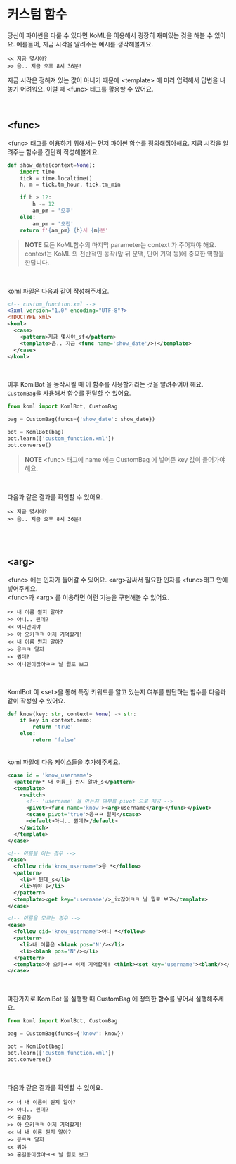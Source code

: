 
# 커스텀 함수

당신이 파이썬을 다룰 수 있다면 KoML을 이용해서 굉장히 재미있는 것을 해볼 수 있어요. 예를들어, 지금 시각을 알려주는 예시를 생각해볼게요. 

```
<< 지금 몇시야?
>> 음.. 지금 오후 8시 36분!
```

지금 시각은 정해져 있는 값이 아니기 때문에 \<template> 에 미리 입력해서 답변을 내놓기 어려워요. 이럴 때 \<func> 태그를 활용할 수 있어요.

<br>

## \<func>

\<func> 태그를 이용하기 위해서는 먼저 파이썬 함수를 정의해줘야해요. 지금 시각을 알려주는 함수를 간단히 작성해볼게요.

```python
def show_date(context=None):
    import time
    tick = time.localtime()
    h, m = tick.tm_hour, tick.tm_min

    if h > 12:
        h -= 12
        am_pm = '오후'
    else:
        am_pm = '오전'
    return f'{am_pm} {h}시 {m}분'
```
>**NOTE** 모든 KoML함수의 마지막 parameter는 context 가 주어져야 해요. context는 KoML 의 전반적인 동작(앞 뒤 문맥, 단어 기억 등)에 중요한 역할을 한답니다.

<br>

koml 파일은 다음과 같이 작성해주세요.
```xml
<!-- custom_function.xml -->
<?xml version="1.0" encoding="UTF-8"?>
<!DOCTYPE xml>
<koml>
  <case>
    <pattern>지금 몇시야_sf</pattern>
    <template>음.. 지금 <func name='show_date'/>!</template>
  </case>
</koml>
```
<br>

이후 KomlBot 을 동작시킬 때 이 함수를 사용할거라는 것을 알려주어야 해요. `CustomBag`을 사용해서 함수를 전달할 수 있어요.
```python
from koml import KomlBot, CustomBag

bag = CustomBag(funcs={'show_date': show_date}) 

bot = KomlBot(bag)
bot.learn(['custom_function.xml'])
bot.converse()
```
>**NOTE** \<func> 태그에 name 에는 CustomBag 에 넣어준 key 값이 들어가야 해요.

<br>

다음과 같은 결과를 확인할 수 있어요.
<br>

```
<< 지금 몇시야?
>> 음.. 지금 오후 8시 36분!
```

<br>
<br>

## \<arg>
\<func> 에는 인자가 들어갈 수 있어요. \<arg>감싸서 필요한 인자를 \<func>태그 안에 넣어주세요. <br>
\<func>과 \<arg> 를 이용하면 이런 기능을 구현해볼 수 있어요.

```
<< 내 이름 뭔지 알아?
>> 아니.. 뭔데?
<< 어니언이야
>> 아 오키ㅋㅋ 이제 기억할게! 
<< 내 이름 뭔지 알아?
>> 응ㅋㅋ 알지
<< 뭔데?
>> 어니언이잖아ㅋㅋ 날 뭘로 보고
```

<br>

KomlBot 이 \<set>을 통해 특정 키워드를 알고 있는지 여부를 판단하는 함수를 다음과 같이 작성할 수 있어요.

```python
def know(key: str, context= None) -> str:
    if key in context.memo:
        return 'true'
    else:
        return 'false'
```
<br>
koml 파일에 다음 케이스들을 추가해주세요.

```xml
<case id = 'know_username'>
  <pattern>* 내 이름_j 뭔지 알아_s</pattern>
  <template>
    <switch>
      <!-- 'username' 을 아는지 여부를 pivot 으로 제공 -->
      <pivot><func name='know'><arg>username</arg></func></pivot>
      <scase pivot='true'>응ㅋㅋ 알지</scase>
      <default>아니.. 뭔데?</default>
    </switch>
  </template>
</case>

<!-- 이름을 아는 경우 -->
<case>
  <follow cid='know_username'>응 *</follow>
  <pattern>
    <li>* 뭔데_s</li>
    <li>뭐야_s</li>
  </pattern>
  <template><get key='username'/>_ix잖아ㅋㅋ 날 뭘로 보고</template>
</case>

<!-- 이름을 모르는 경우 -->
<case>
  <follow cid='know_username'>아니 *</follow>
  <pattern>
    <li>내 이름은 <blank pos='N'/></li>
    <li><blank pos='N'/></li>
  </pattern>
  <template>아 오키ㅋㅋ 이제 기억할게! <think><set key='username'><blank/></set></think></template>
</case>
```

<br>

마찬가지로 KomlBot 을 실행할 때 CustomBag 에 정의한 함수를 넣어서 실행해주세요.

```python
from koml import KomlBot, CustomBag

bag = CustomBag(funcs={'know': know})

bot = KomlBot(bag)
bot.learn(['custom_function.xml'])
bot.converse()
```
<br>

다음과 같은 결과를 확인할 수 있어요.

```
<< 너 내 이름이 뭔지 알아?
>> 아니.. 뭔데?
<< 홍길동
>> 아 오키ㅋㅋ 이제 기억할게! 
<< 너 내 이름 뭔지 알아?
>> 응ㅋㅋ 알지
<< 뭐야
>> 홍길동이잖아ㅋㅋ 날 뭘로 보고
```
